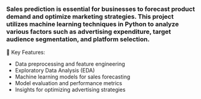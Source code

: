 ### Sales prediction is essential for businesses to forecast product demand and optimize marketing strategies. This project utilizes machine learning techniques in Python to analyze various factors such as advertising expenditure, target audience segmentation, and platform selection.

🔹 Key Features:
 * Data preprocessing and feature engineering
 *  Exploratory Data Analysis (EDA)
 * Machine learning models for sales forecasting
 * Model evaluation and performance metrics
 * Insights for optimizing advertising strategies
